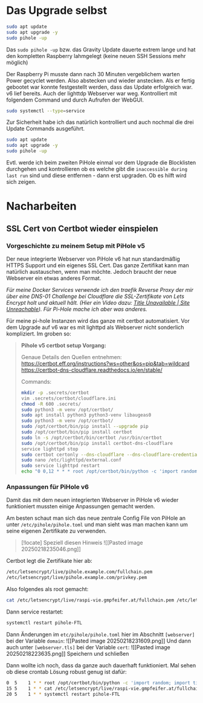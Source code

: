 # Das Upgrade selbst

```bash
sudo apt update
sudo apt upgrade -y
sudo pihole -up
```

Das `sudo pihole -up` bzw. das Gravity Update dauerte extrem lange und hat den kompletten Raspberry lahmgelegt (keine neuen SSH Sessions mehr möglich)

Der Raspberry Pi musste dann nach 30 Minuten vergeblichem warten Power gecyclet werden. Also abstecken und wieder anstecken.
Als er fertig gebootet war konnte festgestellt werden, dass das Update erfolgreich war. v6 lief bereits. Auch der lighttdp Webserver war weg.
Kontrolliert mit folgendem Command und durch Aufrufen der WebGUI.
```bash
sudo systemctl --type=service
```

Zur Sicherheit habe ich das natürlich kontrolliert und auch nochmal die drei Update Commands ausgeführt.
```bash
sudo apt update
sudo apt upgrade -y
sudo pihole -up
```

Evtl. werde ich beim zweiten PiHole einmal vor dem Upgrade die Blocklisten durchgehen und kontrollieren ob es welche gibt die `inaccessible during last run` sind und diese entfernen - dann erst upgraden. Ob es hilft wird sich zeigen.

# Nacharbeiten
## SSL Cert von Certbot wieder einspielen
### Vorgeschichte zu meinem Setup mit PiHole v5
Der neue integrierte Webserver von PiHole v6 hat nun standardmäßig HTTPS Support und ein eigenes SSL Cert. Das ganze Zertifikat kann man natürlich austauschen, wenn man möchte. Jedoch braucht der neue Webserver ein etwas anderes Format.

*Für meine Docker Services verwende ich den traefik Reverse Proxy der mir über eine DNS-01 Challenge bei Cloudflare die SSL-Zertifikate von Lets Encrypt holt und aktuell hält. (Hier ein Video dazu: [Title Unavailable \| Site Unreachable](https://www.youtube.com/watch?v=-hfejNXqOzA&t=23s)). Für Pi-Hole mache ich aber was anderes.*

Für meine pi-hole Instanzen wird das ganze mit certbot automatisiert. Vor dem Upgrade auf v6 war es mit lighttpd als Webserver nicht sonderlich kompliziert. Im groben so:
> **Pihole v5 certbot setup Vorgang:**
> 
> Genaue Details den Quellen entnehmen:
> https://certbot.eff.org/instructions?ws=other&os=pip&tab=wildcard
> https://certbot-dns-cloudflare.readthedocs.io/en/stable/
>
> Commands:
>```bash
>mkdir -p .secrets/certbot
>vim .secrets/certbot/cloudflare.ini
>chmod -R 600 .secrets/
>sudo python3 -m venv /opt/certbot/
>sudo apt install python3 python3-venv libaugeas0
>sudo python3 -m venv /opt/certbot/
>sudo /opt/certbot/bin/pip install --upgrade pip
>sudo /opt/certbot/bin/pip install certbot
>sudo ln -s /opt/certbot/bin/certbot /usr/bin/certbot
>sudo /opt/certbot/bin/pip install certbot-dns-cloudflare
>service lighttpd stop
>sudo certbot certonly --dns-cloudflare --dns-cloudflare-credentials .secrets/certbot/cloudflare.ini --dns-cloudflare-propagation-seconds 60 -d raspberrypi.gmpfeifer.at -d pi.gmpfeifer.at -d pihole.gmpfeifer.at
>sudo nano /etc/lighttpd/external.conf
>sudo service lighttpd restart
>echo "0 0,12 * * * root /opt/certbot/bin/python -c 'import random; import time; time.sleep(random.random() * 3600)' && sudo certbot renew -q" | sudo tee -a /etc/crontab > /dev/null
>```

### Anpassungen für PiHole v6
Damit das mit dem neuen integrierten Webserver in PiHole v6 wieder funktioniert mussten einige Anpassungen gemacht werden.

Am besten schaut man sich das neue zentrale Config File von PiHole an unter `/etc/pihole/pihole.toml` und man sieht was man machen kann um seine eigenen Zertifikate zu verwenden.

> [!locate] Speziell diesen Hinweis
> ![[Pasted image 20250218235046.png]]

Certbot legt die Zertifikate hier ab:
```bash
/etc/letsencrypt/live/pihole.example.com/fullchain.pem
/etc/letsencrypt/live/pihole.example.com/privkey.pem
```

Also folgendes als root gemacht:
```bash
cat /etc/letsencrypt/live/raspi-vie.gmpfeifer.at/fullchain.pem /etc/letsencrypt/live/raspi-vie.gmpfeifer.at/privkey.pem > /etc/pihole/server.pem
```

Dann service restartet:
```bash
systemctl restart pihole-FTL
```


Dann Änderungen im `etc/pihole/pihole.toml` hier im Abschnitt `[webserver]` bei der Variable `domain`:
![[Pasted image 20250218231609.png]]
Und dann auch unter `[webserver.tls]` bei der Variable `cert`:
![[Pasted image 20250218223635.png]]
Speichern und schließen


Dann wollte ich noch, dass da ganze auch dauerhaft funktioniert. Mal sehen ob diese crontab Lösung robust genug ist dafür:
```bash
0  5	1 * * root /opt/certbot/bin/python -c 'import random; import time; time.sleep(random.random() * 3600)' && sudo certbot renew -q
15 5	1 * * cat /etc/letsencrypt/live/raspi-vie.gmpfeifer.at/fullchain.pem /etc/letsencrypt/live/raspi-vie.gmpfeifer.at/privkey.pem > /etc/pihole/server.pem
20 5	1 * * systemctl restart pihole-FTL
```
